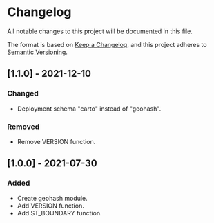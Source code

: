 # Changelog
All notable changes to this project will be documented in this file.

The format is based on [Keep a Changelog](https://keepachangelog.com/en/1.0.0/),
and this project adheres to [Semantic Versioning](https://semver.org/spec/v2.0.0.html).

## [1.1.0] - 2021-12-10

### Changed
- Deployment schema "carto" instead of "geohash".

### Removed
- Remove VERSION function.

## [1.0.0] - 2021-07-30

### Added
- Create geohash module.
- Add VERSION function.
- Add ST_BOUNDARY function.